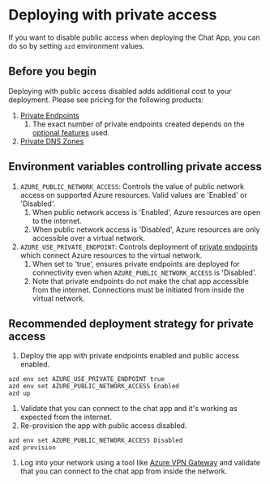 # Deploying with private access

If you want to disable public access when deploying the Chat App, you can do so by setting `azd` environment values.

## Before you begin

Deploying with public access disabled adds additional cost to your deployment. Please see pricing for the following products:

1. [Private Endpoints](https://azure.microsoft.com/pricing/details/private-link/)
   1. The exact number of private endpoints created depends on the [optional features](./deploy_features.md) used.
1. [Private DNS Zones](https://azure.microsoft.com/pricing/details/dns/)

## Environment variables controlling private access

1. `AZURE_PUBLIC_NETWORK_ACCESS`: Controls the value of public network access on supported Azure resources. Valid values are 'Enabled' or 'Disabled'.
   1. When public network access is 'Enabled', Azure resources are open to the internet.
   1. When public network access is 'Disabled', Azure resources are only accessible over a virtual network.
1. `AZURE_USE_PRIVATE_ENDPOINT`: Controls deployment of [private endpoints](https://learn.microsoft.com/azure/private-link/private-endpoint-overview) which connect Azure resources to the virtual network.
   1. When set to 'true', ensures private endpoints are deployed for connectivity even when `AZURE_PUBLIC_NETWORK_ACCESS` is 'Disabled'.
   1. Note that private endpoints do not make the chat app accessible from the internet. Connections must be initiated from inside the virtual network.

## Recommended deployment strategy for private access

1. Deploy the app with private endpoints enabled and public access enabled.

```shell
azd env set AZURE_USE_PRIVATE_ENDPOINT true
azd env set AZURE_PUBLIC_NETWORK_ACCESS Enabled
azd up
```

1. Validate that you can connect to the chat app and it's working as expected from the internet.
1. Re-provision the app with public access disabled.

```shell
azd env set AZURE_PUBLIC_NETWORK_ACCESS Disabled
azd provision
```

1. Log into your network using a tool like [Azure VPN Gateway](https://azure.microsoft.com/services/vpn-gateway/) and validate that you can connect to the chat app from inside the network.
